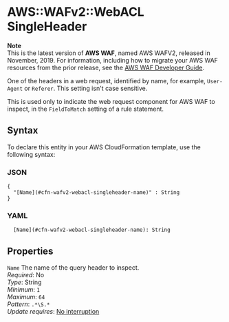 # AWS::WAFv2::WebACL SingleHeader<a name="aws-properties-wafv2-webacl-singleheader"></a>

**Note**  
This is the latest version of **AWS WAF**, named AWS WAFV2, released in November, 2019\. For information, including how to migrate your AWS WAF resources from the prior release, see the [AWS WAF Developer Guide](https://docs.aws.amazon.com/waf/latest/developerguide/waf-chapter.html)\. 

One of the headers in a web request, identified by name, for example, `User-Agent` or `Referer`\. This setting isn't case sensitive\.

This is used only to indicate the web request component for AWS WAF to inspect, in the `FieldToMatch` setting of a rule statement\. 

## Syntax<a name="aws-properties-wafv2-webacl-singleheader-syntax"></a>

To declare this entity in your AWS CloudFormation template, use the following syntax:

### JSON<a name="aws-properties-wafv2-webacl-singleheader-syntax.json"></a>

```
{
  "[Name](#cfn-wafv2-webacl-singleheader-name)" : String
}
```

### YAML<a name="aws-properties-wafv2-webacl-singleheader-syntax.yaml"></a>

```
  [Name](#cfn-wafv2-webacl-singleheader-name): String
```

## Properties<a name="aws-properties-wafv2-webacl-singleheader-properties"></a>

`Name`  <a name="cfn-wafv2-webacl-singleheader-name"></a>
The name of the query header to inspect\.  
*Required*: No  
*Type*: String  
*Minimum*: `1`  
*Maximum*: `64`  
*Pattern*: `.*\S.*`  
*Update requires*: [No interruption](https://docs.aws.amazon.com/AWSCloudFormation/latest/UserGuide/using-cfn-updating-stacks-update-behaviors.html#update-no-interrupt)